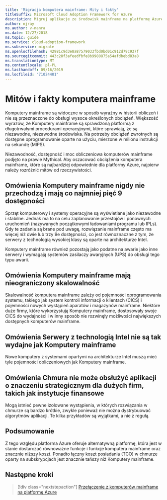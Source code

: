 ```yaml
---
title: 'Migracja komputera mainframe: Mity i fakty'
titleSuffix: Microsoft Cloud Adoption Framework for Azure
description: Migruj aplikacje ze środowisk mainframe na platformę Azure, sprawdzoną, wysoką dostępność i skalowalną infrastrukturę dla systemów, które są obecnie uruchamiane na komputerach mainframe.
author: njray
ms.author: v-nanra
ms.date: 12/27/2018
ms.topic: guide
ms.service: cloud-adoption-framework
ms.subservice: migrate
ms.openlocfilehash: 42981c9d3e8a87579033fbd0bd01c912d79c937f
ms.sourcegitcommit: 443c28f3afeedfbfe8b9980875a54afdbebd83a8
ms.translationtype: MT
ms.contentlocale: pl-PL
ms.lasthandoff: 09/16/2019
ms.locfileid: "71024401"
---
```

# <a name="mainframe-myths-and-facts"></a>Mitów i fakty komputera mainframe

Komputery mainframe są widoczne w sposób wyraźny w historii obliczeń i nie są przeznaczone do obsługi wysoce określonych obciążeń. Większość wyrazów, że Komputery mainframe są sprawdzoną platformą z długotrwałymi procedurami operacyjnymi, które sprawiają, że są niezawodne, niezawodne środowiska. Na potrzeby obciążeń zwrotnych są dostępne oprogramowanie oparte na użyciu, mierzone w milionu instrukcji na sekundę (MIPS).

Niezawodność, dostępność i moc obliczeniowa komputerów mainframe podjęto na prawie Mythical. Aby oszacować obciążenia komputera mainframe, które są najbardziej odpowiednie dla platformy Azure, najpierw należy rozróżnić mitów od rzeczywistości.

## <a name="myth-mainframes-never-go-down-and-have-a-minimum-of-five-9s-of-availability"></a>Omówienia Komputery mainframe nigdy nie przechodzą i mają co najmniej pięć 9 dostępności

Sprzęt komputerowy i systemy operacyjne są wyświetlane jako niezawodne i stabilne. Jednak ma to na celu zaplanowanie przestojów i ponownych uruchomień (nazywanych początkowymi ładowaniami programu lub IPLs). Gdy te zadania są brane pod uwagę, rozwiązanie mainframe często ma więcej niż dwie lub trzy 9e dostępności, co jest równoznaczne z tym, że serwery z technologią wysokiej klasy są oparte na architekturze Intel.

Komputery mainframe również pozostają jako podatne na awarie jako inne serwery i wymagają systemów zasilaczy awaryjnych (UPS) do obsługi tego typu awarii.

## <a name="myth-mainframes-have-limitless-scalability"></a>Omówienia Komputery mainframe mają nieograniczony skalowalność

Skalowalność komputera mainframe zależy od pojemności oprogramowania systemu, takiego jak system kontroli informacji o klientach (CICS) i pojemności nowych wystąpień aparatów i magazynów mainframe. Niektóre duże firmy, które wykorzystują Komputery mainframe, dostosowały swoje CICS do wydajności i w inny sposób nie rozwinęły możliwości największych dostępnych komputerów mainframe.

## <a name="myth-intel-based-servers-are-not-as-powerful-as-mainframes"></a>Omówienia Serwery z technologią Intel nie są tak wydajne jak Komputery mainframe

Nowe komputery z systemami opartymi na architekturze Intel muszą mieć tyle pojemności obliczeniowych jak Komputery mainframe.

## <a name="myth-the-cloud-cant-accommodate-mission-critical-applications-for-large-companies-such-as-financial-institutions"></a>Omówienia Chmura nie może obsłużyć aplikacji o znaczeniu strategicznym dla dużych firm, takich jak instytucje finansowe

Mogą istnieć pewne izolowane wystąpienia, w których rozwiązania w chmurze są bardzo krótkie, zwykle ponieważ nie można dystrybuować algorytmów aplikacji. Te kilka przykładów są wyjątkami, a nie z regułą.

## <a name="summary"></a>Podsumowanie

Z tego względu platforma Azure oferuje alternatywną platformę, która jest w stanie dostarczać równoważne funkcje i funkcje komputera mainframe oraz znacznie niższy koszt. Ponadto łączny koszt posiadania (TCO) w chmurze oparty na subskrypcjach jest znacznie tańszy niż Komputery mainframe.

## <a name="next-steps"></a>Następne kroki

> [!div class="nextstepaction"]
> [Przełączenie z komputerów mainframe na platformę Azure](./migration-strategies.md)
